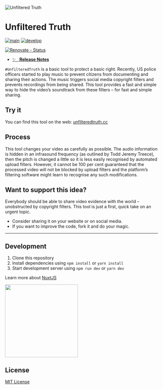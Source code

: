 ![Unfiltered Truth][logo]

# Unfiltered Truth

[![main][github-workflow-main-src]][github-workflow-main-href]
[![develop][github-workflow-develop-src]][github-workflow-develop-href]

[![Renovate - Status][renovate-status-src]][renovate-status-href]

- [✨ &nbsp;&nbsp;**Release Notes**](./CHANGELOG.md)

`#UnfilteredTruth` is a basic tool to protect a basic right. Recently, US police officers started to play music to prevent citizens from documenting and sharing their actions. The music triggers social media copyright filters and prevents recordings from being shared. This tool provides a fast and simple way to hide the video’s soundtrack from these filters – for fast and simple sharing.

## Try it
You can find this tool on the web: [unfilteredtruth.cc](https://unfilteredtruth.cc)

## Process
This tool changes your video as carefully as possible. The audio information is hidden in an infrasound frequency (as outlined by Todd Jeremy Treece), then the pitch is changed a little so it is less easily recognised by automated upload filters. However, it cannot be 100 per cent guaranteed that the processed video will not be blocked by upload filters and the platform’s filtering software might learn to recognise any such modifications. 
## Want to support this idea? 
Everybody should be able to share video evidence with the world – unobstructed by copyright filters. This tool is just a first, quick take on an urgent topic. 
- Consider sharing it on your website or on social media.
- If you want to improve the code, fork it and do your magic.
---
## Development

1. Clone this repository
2. Install dependencies using `npm install` or `yarn install`
3. Start development server using `npm run dev` or `yarn dev`

Learn more about [NuxtJS](https://nuxtjs.org/)

<img src="https://nuxtjs.org/logos/built-with-nuxt.svg" style="width: 240px;" />

## License

[MIT License](./LICENSE)

<!-- Badges -->
[logo]: https://user-images.githubusercontent.com/8287751/109680685-09c58480-7b7d-11eb-8c35-b88889559fd4.jpg

[renovate-status-src]: <https://img.shields.io/badge/renovate-enabled-brightgreen>
[renovate-status-href]: <https://renovate.whitesourcesoftware.com/>

[github-workflow-main-src]: <https://github.com/GrabarzUndPartner/UnfilteredTruth/workflows/Main/badge.svg?branch=main>
[github-workflow-main-href]: <https://github.com/GrabarzUndPartner/UnfilteredTruth/actions?query=workflow%3AMain>
[github-workflow-develop-src]: <https://github.com/GrabarzUndPartner/UnfilteredTruth/workflows/Test/badge.svg?branch=develop>
[github-workflow-develop-href]: <https://github.com/GrabarzUndPartner/UnfilteredTruth/actions?query=workflow%3ATest>
